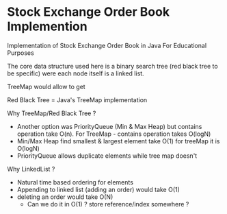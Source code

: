 # Stock Exchange Order Book Implemention
Implementation of Stock Exchange Order Book in Java
For Educational Purposes

The core data structure used here is a binary search tree (red black tree to be specific) were each node itself is a linked list.

TreeMap would allow to get 

Red Black Tree = Java's TreeMap implementation

Why TreeMap/Red Black Tree ?
 - Another option was PriorityQueue (Min & Max Heap) but contains operation take O(n). For TreeMap - contains operation takes O(logN)
 - Min/Max Heap find smallest & largest element take O(1) for treeMap it is O(logN)
 - PriorityQueue allows duplicate elements while tree map doesn't

Why LinkedList ?
 - Natural time based ordering for elements
 - Appending to linked list (adding an order) would take O(1)
 - deleting an order would take O(N)
   - Can we do it in O(1) ? store reference/index somewhere ?